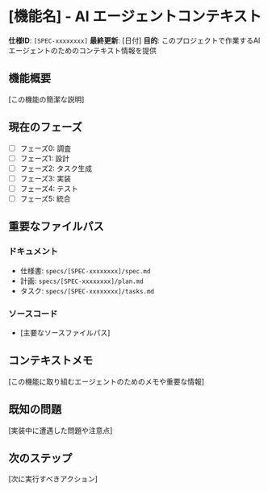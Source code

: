 # [機能名] - AI エージェントコンテキスト

**仕様ID**: `[SPEC-xxxxxxxx]`
**最終更新**: [日付]
**目的**: このプロジェクトで作業するAIエージェントのためのコンテキスト情報を提供

## 機能概要

[この機能の簡潔な説明]

## 現在のフェーズ

- [ ] フェーズ0: 調査
- [ ] フェーズ1: 設計
- [ ] フェーズ2: タスク生成
- [ ] フェーズ3: 実装
- [ ] フェーズ4: テスト
- [ ] フェーズ5: 統合

## 重要なファイルパス

### ドキュメント
- 仕様書: `specs/[SPEC-xxxxxxxx]/spec.md`
- 計画: `specs/[SPEC-xxxxxxxx]/plan.md`
- タスク: `specs/[SPEC-xxxxxxxx]/tasks.md`

### ソースコード
- [主要なソースファイルパス]

## コンテキストメモ

[この機能に取り組むエージェントのためのメモや重要な情報]

## 既知の問題

[実装中に遭遇した問題や注意点]

## 次のステップ

[次に実行すべきアクション]
